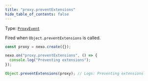 ```yaml
---
title: "proxy.preventExtensions"
hide_table_of_contents: false
---
```


Type: [`ProxyEvent`](/docs/api/classes/ProxyEvent)

Fired when `Object.preventExtensions` is called.

```javascript
const proxy = nexo.create({});

nexo.on("proxy.preventExtensions", () => {
  console.log("Preventing extensions");
});

Object.preventExtensions(proxy); // Logs: Preventing extensions
```
